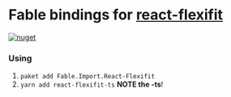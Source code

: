 # Fable bindings for [react-flexifit](https://npmjs.com/package/react-flexifit)

[![nuget](https://badge.fury.io/nu/Fable.Import.React-Flexifit.svg)](https://badge.fury.io/nu/Fable.Import.React-Flexifit)


### Using 

1. `paket add Fable.Import.React-Flexifit`
2. `yarn add react-flexifit-ts` **NOTE the -ts**!
